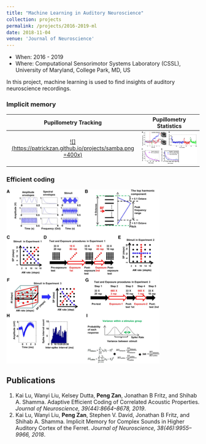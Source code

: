 ```yaml
---
title: "Machine Learning in Auditory Neuroscience"
collection: projects
permalink: /projects/2016-2019-ml
date: 2018-11-04
venue: 'Journal of Neuroscience'
---
```


- When: 2016 - 2019
- Where: Computational Sensorimotor Systems Laboratory (CSSL), University of Maryland, College Park, MD, US  

In this project, machine learning is used to find insights of auditory neuroscience recordings. 

<h3>Implicit memory</h3>

<!-- <img src="/projects/p3-memory1.jpg" width="400"> -->

Pupillometry Tracking  |  Pupillometry Statistics 
:-------------------------:|:-------------------------:
[![](https://patrickzan.github.io/projects/samba.png =400x)](https://patrickzan.github.io/projects/samba.mp4)  |  <img src="/projects/p3-memory1.jpg" width="400"> 

<!-- <img src="projects/p1-motion.png" width="400"> -->


<h3>Efficient coding</h3>
<img src="/projects/p3-coding1.jpg" width="400">

Publications
------
<ol>
  <li>Kai Lu, Wanyi Liu, Kelsey Dutta, <strong>Peng Zan</strong>, Jonathan B Fritz, and Shihab A. Shamma. <a href="https://www.jneurosci.org/content/39/44/8664" style="text-decoration: none">Adaptive Efficient Coding of Correlated Acoustic Properties</a>. <i>Journal of Neuroscience, 39(44):8664–8678, 2019</i>.</li>
  <li>Kai Lu, Wanyi Liu, <strong>Peng Zan</strong>, Stephen V. David, Jonathan B Fritz, and Shihab A. Shamma. <a href="https://www.jneurosci.org/content/38/46/9955" style="text-decoration: none">Implicit Memory for Complex Sounds in Higher Auditory Cortex of the Ferret</a>. <i>Journal of Neuroscience, 38(46):9955–9966, 2018</i>.</li>
</ol>